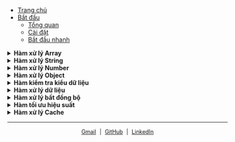 - [Trang chủ](/)
- [Bắt đầu](quick-start/getting-started.md)
  - [Tổng quan](quick-start/getting-started.md)
  - [Cài đặt](quick-start/installation.md)
  - [Bắt đầu nhanh](quick-start/quick-start.md)

<details>
<summary><strong>Hàm xử lý Array</strong></summary>

- [Clone Array](guides/deepClone.md)
- [Compare Array](guides/deepEqual.md)
</details>

<details>
<summary><strong>Hàm xử lý String</strong></summary>

- [To Upper Case And Remove Vietnamese](guides/toUpperCaseAndRemoveVietnamese.md)
- [Capitalize First Letter](guides/capitalizeFirstLetter.md)
- [truncate String](guides/truncateString.md)
</details>

<details>
<summary><strong>Hàm xử lý Number</strong></summary>

- [Format Number](guides/formatNumber.md)
</details>

<details>
<summary><strong>Hàm xử lý Object</strong></summary>

- [Clone Object (khuyên dùng : Deep Clone )](guides/cloneObject.md)
- [Deep Clone](guides/deepClone.md)
- [Compare Object (khuyên dùng : Deep Equal )](guides/compareObject.md)
- [Deep Equal](guides/deepEqual.md)
</details>

<details>
<summary><strong>Hàm kiểm tra kiểu dữ liệu</strong></summary>

- [isArray](guides/isArray.md)
- [isObject](guides/isObject.md)
- [isObjectLike](guides/isObjectLike.md)
- [isPlainObject](guides/isPlainObject.md)
- [isString](guides/isString.md)
- [isNumber](guides/isNumber.md)
- [isBoolean](guides/isBoolean.md)
- [isFunction](guides/isFunction.md)
- [isNull](guides/isNull.md)
- [isUndefined](guides/isUndefined.md)
</details>

<details>
<summary><strong>Hàm xử lý dữ liệu</strong></summary>

- [Create Keyed Storage](guides/createKeyedStorage.md)
- [TypeCheck](guides/typeCheck.md)
- [Generate Random String](guides/generateRandomString.md)
</details>

<details>
<summary><strong>Hàm xử lý bất đồng bộ</strong></summary>

- [Delay](guides/delay.md)
- [Retry](guides/retry.md)
- [retry With Delay](guides/retryWithDelay.md)
</details>

<details>
<summary><strong>Hàm tối ưu hiệu suất</strong></summary>

- [Memoize](guides/memoize.md)
- [Debounce](guides/debounce.md)
- [Throttle](guides/throttle.md)
</details>

<details>
<summary><strong>Hàm xử lý Cache</strong></summary>

- [Get Image URL With Cache Id](guides/getImageUrlWithCacheId.md)
</details>

---

<span style="font-size: 0.9em; display : flex; justify-content : center ; gap : 8px">
  <a href="mailto:phuchoa1202@gmail.com" target="_blank">Gmail</a> |
  <a href="https://github.com/phuchoa2001/hoa-utils" target="_blank">GitHub</a> |
  <a href="https://www.linkedin.com/in/phuchoa2001/" target="_blank">LinkedIn</a>
</span>

